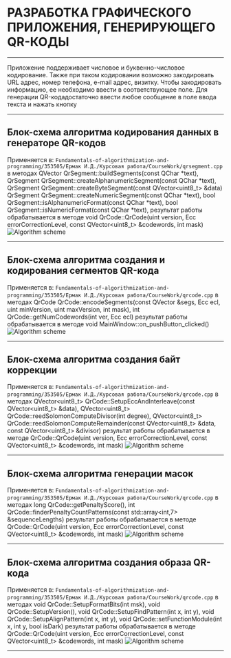 # РАЗРАБОТКА ГРАФИЧЕСКОГО ПРИЛОЖЕНИЯ, ГЕНЕРИРУЮЩЕГО QR-КОДЫ
___
Приложение поддерживает числовое и буквенно-числовое кодирование. Также при таком кодировании возможно закодировать URL адрес, номер телефона, e-mail адрес, визитку. Чтобы закодировать информацию, ее необходимо ввести в соответствующее поле. Для генерации QR-кодадостаточно ввести любое сообщение в поле ввода текста и нажать кнопку
___
## Блок-схема алгоритма кодирования данных в генераторе QR-кодов
Применяется в: `Fundamentals-of-algorithmization-and-programming/353505/Ермак И.Д./Курсовая работа/CourseWork/qrsegment.cpp` в методах QVector<QrSegment> QrSegment::buildSegments(const QChar *text), QrSegment QrSegment::createAlphanumericSegment(const QChar *text), QrSegment QrSegment::createByteSegment(const QVector<uint8_t> &data) QrSegment QrSegment::createNumericSegment(const QChar *text), bool QrSegment::isAlphanumericFormat(const QChar *text), bool QrSegment::isNumericFormat(const QChar *text), результат работы обрабатывается в методе void QrCode::QrCode(uint version, Ecc errorCorrectionLevel, const QVector<uint8_t> &codewords, int mask)
![Algorithm scheme](Schemes/scheme1.png)
___
## Блок-схема алгоритма создания и кодирования сегментов QR-кода
Применяется в: `Fundamentals-of-algorithmization-and-programming/353505/Ермак И.Д./Курсовая работа/CourseWork/qrcode.cpp` в методах QrCode QrCode::encodeSegments(const QVector<QrSegment> &segs, Ecc ecl, uint minVersion, uint maxVersion, int mask), int QrCode::getNumCodewords(int ver, Ecc ecl) результат работы обрабатывается в методе void MainWindow::on_pushButton_clicked()
![Algorithm scheme](Schemes/scheme2.png)
___
## Блок-схема алгоритма создания байт коррекции
Применяется в: `Fundamentals-of-algorithmization-and-programming/353505/Ермак И.Д./Курсовая работа/CourseWork/qrcode.cpp` в методах QVector<uint8_t> QrCode::SetupEccAndInterleave(const QVector<uint8_t> &data), QVector<uint8_t> QrCode::reedSolomonComputeDivisor(int degree), QVector<uint8_t> QrCode::reedSolomonComputeRemainder(const QVector<uint8_t> &data, const QVector<uint8_t> &divisor) результат работы обрабатывается в методе QrCode::QrCode(uint version, Ecc errorCorrectionLevel, const QVector<uint8_t> &codewords, int mask)
![Algorithm scheme](Schemes/scheme3.png)
___
## Блок-схема алгоритма генерации масок
Применяется в: `Fundamentals-of-algorithmization-and-programming/353505/Ермак И.Д./Курсовая работа/CourseWork/qrcode.cpp` в методах long QrCode::getPenaltyScore(), int QrCode::finderPenaltyCountPatterns(const std::array<int,7> &sequenceLengths) результат работы обрабатывается в методе QrCode::QrCode(uint version, Ecc errorCorrectionLevel, const QVector<uint8_t> &codewords, int mask)
![Algorithm scheme](Schemes/scheme4.png)
___
## Блок-схема алгоритма создания образа QR-кода
Применяется в: `Fundamentals-of-algorithmization-and-programming/353505/Ермак И.Д./Курсовая работа/CourseWork/qrcode.cpp` в методах void QrCode::SetupFormatBits(int msk), void QrCode::SetupVersion(), void QrCode::SetupFindPattern(int x, int y), void QrCode::SetupAlignPattern(int x, int y), void QrCode::setFunctionModule(int x, int y, bool isDark) результат работы обрабатывается в методе QrCode::QrCode(uint version, Ecc errorCorrectionLevel, const QVector<uint8_t> &codewords, int mask)
![Algorithm scheme](Schemes/scheme5.png)
___
